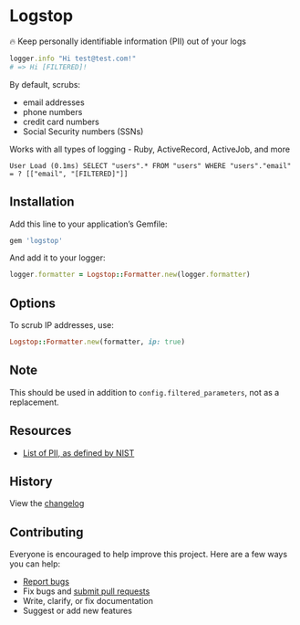 # Logstop

:fire: Keep personally identifiable information (PII) out of your logs

```ruby
logger.info "Hi test@test.com!"
# => Hi [FILTERED]!
```

By default, scrubs:

- email addresses
- phone numbers
- credit card numbers
- Social Security numbers (SSNs)

Works with all types of logging - Ruby, ActiveRecord, ActiveJob, and more

```
User Load (0.1ms) SELECT "users".* FROM "users" WHERE "users"."email" = ? [["email", "[FILTERED]"]]
```

## Installation

Add this line to your application’s Gemfile:

```ruby
gem 'logstop'
```

And add it to your logger:

```ruby
logger.formatter = Logstop::Formatter.new(logger.formatter)
```

## Options

To scrub IP addresses, use:

```ruby
Logstop::Formatter.new(formatter, ip: true)
```

## Note

This should be used in addition to `config.filtered_parameters`, not as a replacement.

## Resources

- [List of PII, as defined by NIST](https://en.wikipedia.org/wiki/Personally_identifiable_information#NIST_definition)

## History

View the [changelog](CHANGELOG.md)

## Contributing

Everyone is encouraged to help improve this project. Here are a few ways you can help:

- [Report bugs](https://github.com/ankane/logstop/issues)
- Fix bugs and [submit pull requests](https://github.com/ankane/logstop/pulls)
- Write, clarify, or fix documentation
- Suggest or add new features

